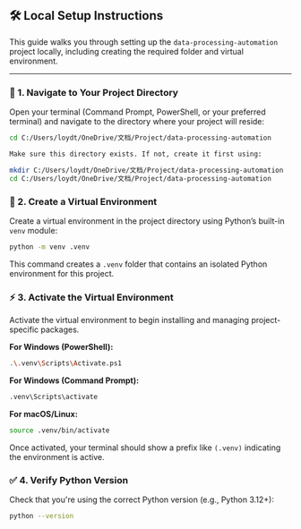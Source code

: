 ## 🛠️ Local Setup Instructions

This guide walks you through setting up the `data-processing-automation` project locally, including creating the required folder and virtual environment.

---

### 📁 1. Navigate to Your Project Directory

Open your terminal (Command Prompt, PowerShell, or your preferred terminal) and navigate to the directory where your project will reside:

```bash
cd C:/Users/loydt/OneDrive/文档/Project/data-processing-automation
```

```bash
Make sure this directory exists. If not, create it first using:

mkdir C:/Users/loydt/OneDrive/文档/Project/data-processing-automation
cd C:/Users/loydt/OneDrive/文档/Project/data-processing-automation
```

### 🐍 2. Create a Virtual Environment

Create a virtual environment in the project directory using Python’s built-in `venv` module:

```bash
python -m venv .venv
```

This command creates a `.venv` folder that contains an isolated Python environment for this project.

### ⚡ 3. Activate the Virtual Environment

Activate the virtual environment to begin installing and managing project-specific packages.

**For Windows (PowerShell):**

```bash
.\.venv\Scripts\Activate.ps1
```

**For Windows (Command Prompt):**

```bash
.venv\Scripts\activate
```

**For macOS/Linux:**

```bash
source .venv/bin/activate
```

Once activated, your terminal should show a prefix like `(.venv)` indicating the environment is active.

### ✅ 4. Verify Python Version

Check that you're using the correct Python version (e.g., Python 3.12+):

```bash
python --version
```
```
